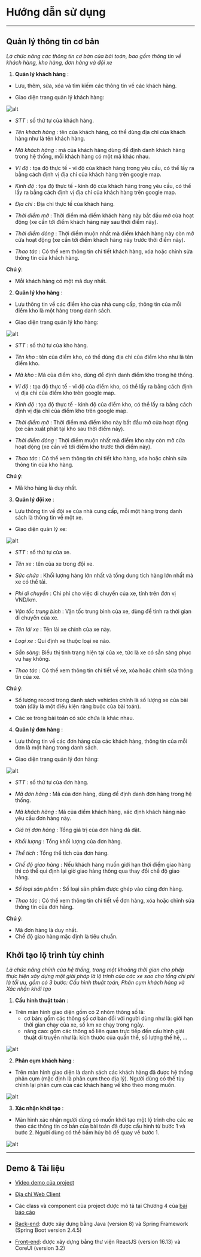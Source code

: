 

  

# Hướng dẫn sử dụng

  

  

----

  

## Quản lý thông tin cơ bản

  

*Là chức năng các thông tin cơ bản của bài toán, bao gồm thông tin về khách hàng, kho hàng, đơn hàng và đội xe*

  

  

1.  **Quản lý khách hàng** :

  

- Lưu, thêm, sửa, xóa và tìm kiếm các thông tin về các khách hàng.
  

- Giao diện trang quản lý khách hàng:

  
![alt](/images/customer.png)

  

-  *STT* : số thứ tự của khách hàng.

-  *Tên khách hàng* : tên của khách hàng, có thể dùng địa chỉ của khách hàng như là tên khách hàng.

-  *Mã khách hàng* : mã của khách hàng dùng để định danh khách hàng trong hệ thống, mỗi khách hàng có một mã khác nhau.
  

-  *Vĩ độ* : tọa độ thực tế - vĩ độ của khách hàng trong yêu cầu, có thể lấy ra bằng cách định vị địa chỉ của khách hàng trên google map.

  

-  *Kinh độ* : tọa độ thực tế - kinh độ của khách hàng trong yêu cầu, có thể lấy ra bằng cách định vị địa chỉ của khách hàng trên google map.

  

-  *Địa chỉ* : Địa chỉ thực tế của khách hàng.

  

-  *Thời điểm mở* : Thời điểm mà điểm khách hàng này bắt đầu mở cửa hoạt động (xe cần tới điểm khách hàng này sau thời điểm này).

  

-  *Thời điểm đóng* : Thời điểm muộn nhất mà điểm khách hàng này còn mở cửa hoạt động (xe cần tới điểm khách hàng này trước thời điểm này).

  

-  *Thao tác* : Có thể xem thông tin chi tiết khách hàng, xóa hoặc chỉnh sửa thông tin của khách hàng.

  

  

**Chú ý**:

  

- Mỗi khách hàng có một mã duy nhất.

  

  

2.  **Quản lý kho hàng** :

  

  

- Lưu thông tin về các điểm kho của nhà cung cấp, thông tin của mỗi điểm kho là một hàng trong danh sách.

  

- Giao diện trang quản lý kho hàng:

  

 ![alt](/images/depot.png)
  
  

-  *STT* : số thứ tự của kho hàng.

-  *Tên kho* : tên của điểm kho, có thể dùng địa chỉ của điểm kho như là tên điểm kho.

-  *Mã kho* : Mã của điểm kho, dùng để định danh điểm kho trong hệ thống.
  

-  *Vĩ độ* : tọa độ thực tế - vĩ độ của điểm kho, có thể lấy ra bằng cách định vị địa chỉ của điểm kho trên google map.

  

-  *Kinh độ* : tọa độ thực tế - kinh độ của điểm kho, có thể lấy ra bằng cách định vị địa chỉ của điểm kho trên google map.

  

-  *Thời điểm mở* : Thời điểm mà điểm kho này bắt đầu mở cửa hoạt động (xe cần xuất phát tại kho sau thời điểm này).

  

-  *Thời điểm đóng* : Thời điểm muộn nhất mà điểm kho này còn mở cửa hoạt động (xe cần về tới điểm kho trước thời điểm này).

  

-  *Thao tác* : Có thể xem thông tin chi tiết kho hàng, xóa hoặc chỉnh sửa thông tin của kho hàng.
  

**Chú ý**:

  

- Mã kho hàng là duy nhất.

  

3.  **Quản lý đội xe** :

  

- Lưu thông tin về đội xe của nhà cung cấp, mỗi một hàng trong danh sách là thông tin về một xe.

  

- Giao diện quản lý xe:

![alt](/images/vehicle.png)
  

-  *STT* : số thứ tự của xe.

  

-  *Tên xe* : tên của xe trong đội xe.

  

-  *Sức chứa* : Khối lượng hàng lớn nhất và tổng dung tích hàng lớn nhất mà xe có thể tải.

  

-  *Phí di chuyển* : Chi phí cho việc di chuyển của xe, tính trên đơn vị VND/km.

  

-  *Vận tốc trung bình* : Vận tốc trung bình của xe, dùng để tính ra thời gian di chuyển của xe.

  

-  *Tên lái xe* : Tên lái xe chính của xe này.

-  *Loại xe* : Qui định xe thuộc loại xe nào.
- *Sẵn sàng*: Biểu thị tình trạng hiện tại của xe, tức là xe có sẵn sàng phục vụ hay không.
-  *Thao tác* : Có thể xem thông tin chi tiết về xe, xóa hoặc chỉnh sửa thông tin của xe.
  

**Chú ý**:

  

- Số lượng record trong danh sách vehicles chính là số lượng xe của bài toán (đây là một điều kiện ràng buộc của bài toán).

  

- Các xe trong bài toán có sức chứa là khác nhau.

4.  **Quản lý đơn hàng** :

  

  

- Lưu thông tin về các đơn hàng của các khách hàng, thông tin của mỗi đơn là một hàng trong danh sách.

  

- Giao diện trang quản lý đơn hàng:

  

 ![alt](/images/order.png)
  
  

-  *STT* : số thứ tự của đơn hàng.

-  *Mã đơn hàng* : Mã của đơn hàng, dùng để định danh đơn hàng trong hệ thống.

-  *Mã khách hàng* : Mã của điểm khách hàng, xác định khách hàng nào yêu cầu đơn hàng này.
  

-  *Giá trị đơn hàng* : Tổng giá trị của đơn hàng đã đặt.

  

-  *Khối lượng* : Tổng khối lượng của đơn hàng.


-  *Thể tích* : Tổng thể tích của đơn hàng.

  

-  *Chế độ giao hàng* : Nếu khách hàng muốn giới hạn thời điểm giao hàng thì có thể qui định lại giờ giao hàng thông qua thay đổi chế độ giao hàng.

  

-  *Số loại sản phẩm* : Số loại sản phẩm được ghép vào cùng đơn hàng.
  
-  *Thao tác* : Có thể xem thông tin chi tiết về đơn hàng, xóa hoặc chỉnh sửa thông tin của đơn hàng.

**Chú ý**:

  

- Mã đơn hàng là duy nhất.
- Chế độ giao hàng mặc định là tiêu chuẩn.

## Khởi tạo lộ trình tùy chỉnh

*Là chức năng chính của hệ thống, trong một khoảng thời gian cho phép thực hiện xây dựng một giải pháp là lộ trình của các xe sao cho tổng chi phí là tối ưu, gồm có 3 bước: Cấu hình thuật toán, Phân cụm khách hàng và Xác nhận khởi tạo*

1.  **Cấu hình thuật toán** :
 
 - Trên màn hình giao diện gồm có 2 nhóm thông số là:
 	- cơ bản: gồm các thông số cơ bản đối với người dùng như là: giới hạn thời gian chạy của xe, số km xe chạy trong ngày.
	- nâng cao: gồm các thông số liên quan trực tiếp đến cấu hình giải thuật di truyền như là: kích thước của quần thể, số lượng thế hệ, ...

 ![alt](/images/config.png)

2.  **Phân cụm khách hàng** :

- Trên màn hình giao diện là danh sách các khách hàng đã được hệ thống phân cụm (mặc định là phân cụm theo địa lý). Người dùng có thể tùy chỉnh lại phân cụm của các khách hàng về kho theo mong muốn.

 ![alt](/images/cluster.png)

3.  **Xác nhận khởi tạo** :

- Màn hình xác nhận người dùng có muốn khởi tạo một lộ trình cho các xe theo các thông tin cơ bản của bài toán đã được cấu hình từ bước 1 và bước 2. Người dùng có thể bấm hủy bỏ để quay về bước 1.

 ![alt](/images/confirm.png)

----

## Demo & Tài liệu

-  [Video demo của project](https://drive.google.com/file/d/1Coe7yUO5_YCULgukeA9fl_ttqK658AvV/view?usp=sharing)

-  [Địa chỉ Web Client](https://route-scheduler.netlify.app/)

- Các class và component của project được mô tả tại Chương 4 của [bài báo cáo](https://drive.google.com/file/d/1c3bakT0dXFsrLz0RWfu3avExlabmN9yg/view?usp=sharing)

- [Back-end](https://github.com/zovivo/route-scheduler/tree/master/route-scheduler-pr/back-end): được xây dựng bằng Java (version 8) và Spring Framework (Spring Boot version 2.4.5)
- [Front-end](https://github.com/zovivo/route-scheduler/tree/master/route-scheduler-pr/front-end): được xây dựng bằng thư viện ReactJS (version 16.13) và CoreUI (version 3.2)